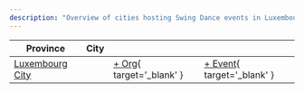 ```yaml
---
description: "Overview of cities hosting Swing Dance events in Luxembourg."
---
```


| Province | City | | |
| --- | --- | --- | --- |
| [Luxembourg City](by_city.md#luxembourg-city) | | [+ Org](https://github.com/swingdance/orgs/issues/new?assignees=&labels=add+org&projects=&template=02-add_entity.yml&title=%5Blb_LU%5D%20%3CName%3E&region=lb_LU&province=Luxembourg%20City&city=Luxembourg%20City){ target='_blank' } | [+ Event](https://github.com/swingdance/events/issues/new?assignees=&labels=add+event&projects=&template=02-add_entity.yml&title=%5B2024%2Flb_LU%5D%20%3CName%3E&region=lb_LU&province=Luxembourg%20City&city=Luxembourg%20City&org_id=&date_starts=2024-&date_ends=2024-){ target='_blank' } |
